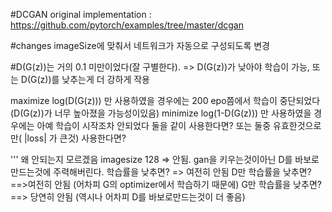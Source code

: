 #DCGAN
original implementation : https://github.com/pytorch/examples/tree/master/dcgan

#changes
imageSize에 맞춰서 네트워크가 자동으로 구성되도록 변경


#D(G(z))는 거의 0.1 미만이었다(잘 구별한다). => D(G(z))가 낮아야 학습이 가능, 또는 D(G(z))를 낮추는게 더 강하게 작용

maximize log(D(G(z))) 만 사용하였을 경우에는 200 epo쯤에서 학습이 중단되었다 (D(G(z))가 너무 높아졌을 가능성이있음)
minimize log(1-D(G(z))) 만 사용하였을 경우에는 아예 학습이 시작조차 안되었다
둘을 같이 사용한다면? 또는 둘중 유효한것으로만( |loss| 가 큰것) 사용한다면?



''' 왜 안되는지 모르겠음
imagesize 128 => 안됨. gan을 키우는것이아닌 D를 바보로 만드는것에 주력해버린다.
학습률을 낮추면? => 여전히 안됨
D만 학습률을 낮추면? ==>여전히 안됨 (어차피 G의 optimizer에서 학습하기 때문에)
G만 학습률을 낮추면? ==> 당연히 안됨 (역시나 어차피 D를 바보로만드는것이 더 좋음)
